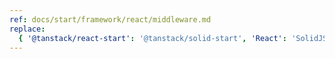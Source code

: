 ```yaml
---
ref: docs/start/framework/react/middleware.md
replace:
  { '@tanstack/react-start': '@tanstack/solid-start', 'React': 'SolidJS' }
---
```

